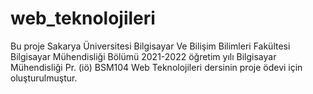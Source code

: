 # web_teknolojileri

Bu proje Sakarya Üniversitesi Bilgisayar Ve Bilişim Bilimleri Fakültesi Bilgisayar Mühendisliği Bölümü
2021-2022 öğretim yılı Bilgisayar Mühendisliği Pr. (iö) BSM104 Web Teknolojileri dersinin proje ödevi için oluşturulmuştur.

